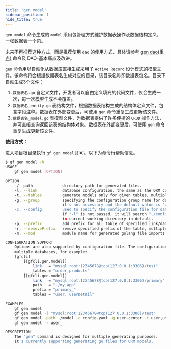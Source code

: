 ```yaml
---
title: 'gen model'
sidebar_position: 1
hide_title: true
---
```


`gen model` 命令生成的 `model` 采用包管理方式维护数据表操作及数据结构定义，一张数据表一个包。

未来不再推荐这种方式，而是推荐使用 `dao` 的使用方式，具体请参考 [gen dao(重点)](gen%20dao-重点.md) 命令及 DAO-基本痛点及改进。

`gen` 命令用以自动化从数据库直接生成采用了 `Active Record` 设计模式的模型文件。该命令将会根据数据表名生成对应的目录，该目录名称即数据表包名。目录下自动生成3个文件：

1. `数据表名.go` 自定义文件，开发者可以自由定义填充的代码文件，仅会生成一次，每一次模型生成不会覆盖。
2. `数据表名_entity.go` 表结构文件，根据数据表结构生成的结构体定义文件，包含字段注释。数据表在外部变更后，可使用 `gen` 命令重复生成更新该文件。
3. `数据表名_model.go` 表模型文件，为数据表提供了许多便捷的 `CRUD` 操作方法，并可直接查询返回该表的结构体对象。数据表在外部变更后，可使用 `gen` 命令重复生成更新该文件。


**使用方式：**

进入项目根目录执行 `gf gen model` 即可。以下为命令行帮助信息。

```bash
$ gf gen model -h
USAGE
    gf gen model [OPTION]

OPTION
    -/--path             directory path for generated files.
    -l, --link           database configuration, the same as the ORM configuration of GoFrame.
    -t, --tables         generate models only for given tables, multiple table names separated with ','
    -g, --group          specifying the configuration group name for database,
                         it's not necessary and the default value is "default"
    -c, --config         used to specify the configuration file for database, it's commonly not necessary.
                         If "-l" is not passed, it will search "./config.toml" and "./config/config.toml"
                         in current working directory in default.
    -p, --prefix         add prefix for all table of specified link/database tables.
    -r, --removePrefix   remove specified prefix of the table, multiple prefix separated with ','
    -m, --mod            module name for generated golang file imports.

CONFIGURATION SUPPORT
    Options are also supported by configuration file. The configuration node name is "gf.gen", which also supports
    multiple databases, for example:
    [gfcli]
        [[gfcli.gen.model]]
            link   = "mysql:root:12345678@tcp(127.0.0.1:3306)/test"
            tables = "order,products"
        [[gfcli.gen.model]]
            link   = "mysql:root:12345678@tcp(127.0.0.1:3306)/primary"
            path   = "./my-app"
            prefix = "primary_"
            tables = "user, userDetail"

EXAMPLES
    gf gen model
    gf gen model -l "mysql:root:12345678@tcp(127.0.0.1:3306)/test"
    gf gen model -path ./model -c config.yaml -g user-center -t user,user_detail,user_login
    gf gen model -r user_

DESCRIPTION
    The "gen" command is designed for multiple generating purposes.
    It's currently supporting generating go files for ORM models.
```